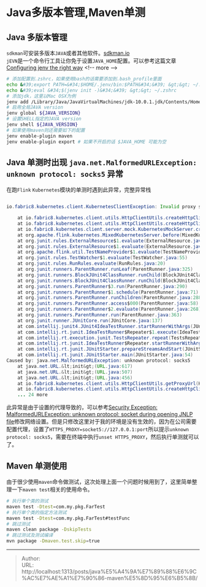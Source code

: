 # Java多版本管理,Maven单测

## Java 多版本管理
`sdkman`可安装多版本`JAVA`或者其他软件。[sdkman.io](https://sdkman.io/)  
`jEVN`是一个命令行工具让你免于设置`JAVA_HOME`配置。可以参考这篇文章[Configuring jenv the right way](https://developer.bring.com/blog/configuring-jenv-the-right-way/)
&lt;!-- more --&gt;
```bash
# 添加配置到.zshrc，如果使用bash的话需要添加到.bash_profile里面
echo &#39;export PATH=&#34;$HOME/.jenv/bin:$PATH&#34;&#39; &gt;&gt; ~/.zshrc
echo &#39;eval &#34;$(jenv init -)&#34;&#39; &gt;&gt; ~/.zshrc
# 添加jdk，这里以Mac OSX为例
jenv add /Library/Java/JavaVirtualMachines/jdk-10.0.1.jdk/Contents/Home
# 启用全局JAVA version
jenv global ${JAVA_VERSION}
# 设置SHELL指定的JAVA version
jenv shell ${JAVA_VERSION}
# 如果使用maven则还需要如下的配置
jenv enable-plugin maven
jenv enable-plugin export # 如果不开启的话 $JAVA_HOME 可能为空
```
## Java 单测时出现 `java.net.MalformedURLException: unknown protocol: socks5` 异常
在跑`Flink` `Kubernetes`模块的单测时遇到此异常，完整异常栈
```Java

io.fabric8.kubernetes.client.KubernetesClientException: Invalid proxy server configuration

	at io.fabric8.kubernetes.client.utils.HttpClientUtils.createHttpClient(HttpClientUtils.java:158)
	at io.fabric8.kubernetes.client.utils.HttpClientUtils.createHttpClientForMockServer(HttpClientUtils.java:66)
	at io.fabric8.kubernetes.client.server.mock.KubernetesMockServer.createClient(KubernetesMockServer.java:86)
	at org.apache.flink.kubernetes.MixedKubernetesServer.before(MixedKubernetesServer.java:64)
	at org.junit.rules.ExternalResource$1.evaluate(ExternalResource.java:46)
	at org.junit.rules.ExternalResource$1.evaluate(ExternalResource.java:48)
	at org.apache.flink.util.TestNameProvider$1.evaluate(TestNameProvider.java:45)
	at org.junit.rules.TestWatcher$1.evaluate(TestWatcher.java:55)
	at org.junit.rules.RunRules.evaluate(RunRules.java:20)
	at org.junit.runners.ParentRunner.runLeaf(ParentRunner.java:325)
	at org.junit.runners.BlockJUnit4ClassRunner.runChild(BlockJUnit4ClassRunner.java:78)
	at org.junit.runners.BlockJUnit4ClassRunner.runChild(BlockJUnit4ClassRunner.java:57)
	at org.junit.runners.ParentRunner$3.run(ParentRunner.java:290)
	at org.junit.runners.ParentRunner$1.schedule(ParentRunner.java:71)
	at org.junit.runners.ParentRunner.runChildren(ParentRunner.java:288)
	at org.junit.runners.ParentRunner.access$000(ParentRunner.java:58)
	at org.junit.runners.ParentRunner$2.evaluate(ParentRunner.java:268)
	at org.junit.runners.ParentRunner.run(ParentRunner.java:363)
	at org.junit.runner.JUnitCore.run(JUnitCore.java:137)
	at com.intellij.junit4.JUnit4IdeaTestRunner.startRunnerWithArgs(JUnit4IdeaTestRunner.java:69)
	at com.intellij.rt.junit.IdeaTestRunner$Repeater$1.execute(IdeaTestRunner.java:38)
	at com.intellij.rt.execution.junit.TestsRepeater.repeat(TestsRepeater.java:11)
	at com.intellij.rt.junit.IdeaTestRunner$Repeater.startRunnerWithArgs(IdeaTestRunner.java:35)
	at com.intellij.rt.junit.JUnitStarter.prepareStreamsAndStart(JUnitStarter.java:235)
	at com.intellij.rt.junit.JUnitStarter.main(JUnitStarter.java:54)
Caused by: java.net.MalformedURLException: unknown protocol: socks5
	at java.net.URL.&lt;init&gt;(URL.java:617)
	at java.net.URL.&lt;init&gt;(URL.java:507)
	at java.net.URL.&lt;init&gt;(URL.java:456)
	at io.fabric8.kubernetes.client.utils.HttpClientUtils.getProxyUrl(HttpClientUtils.java:221)
	at io.fabric8.kubernetes.client.utils.HttpClientUtils.createHttpClient(HttpClientUtils.java:144)
	... 24 more
```
此异常是由于设置的代理导致的，可以参考[Security Exception: MalformedURLException: unknown protocol: socket during opening JNLP file](https://stackoverflow.com/questions/17737564/security-exception-malformedurlexception-unknown-protocol-socket-during-openi)修改网络设置。但是只修改这里对于我的环境是没有生效的，因为在公司需要配置代理，设置了`HTTPS_PROXY=socket5://127.0.0.1:port`所以提示`unknown protocol: socks5`，需要在终端中执行`unset HTTPS_PROXY`，然后执行单测就可以了。

## Maven 单测使用
由于很少使用`maven`命令做测试，这次处理上面一个问题时候用到了，这里简单整理一下`maven test`相关的使用命令。
```bash
# 执行单个类的测试
maven test -Dtest=com.my.pkg.FarTest
# 执行单个类的指定方法测试
maven test -Dtest=com.my.pkg.FarTest#testFunc
# 跳过测试
maven clean package -DskipTests
# 跳过测试及测试编译
mvn package -Dmaven.test.skip=true
```


---

> Author:   
> URL: http://localhost:1313/posts/java%E5%A4%9A%E7%89%88%E6%9C%AC%E7%AE%A1%E7%90%86-maven%E5%8D%95%E6%B5%8B/  

